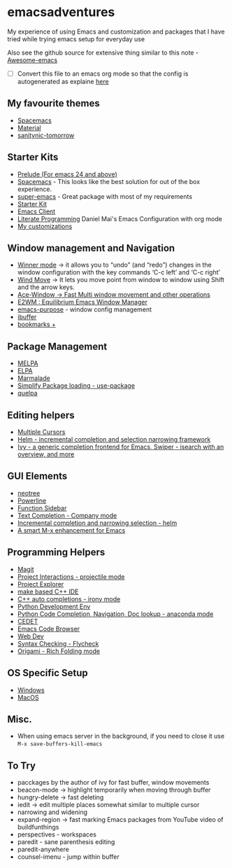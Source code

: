 # emacsadventures
My experience of using Emacs and customization and packages that I have tried while trying emacs setup for everyday use

Also see the github source for extensive thing similar to this note - [Awesome-emacs](https://github.com/emacs-tw/awesome-emacs)

- [ ] Convert this file to an emacs org mode so that the config is autogenerated as explaine [here](https://www.youtube.com/watch?v=VIuOwIBL-ZU)

## My favourite themes
- [Spacemacs](https://github.com/nashamri/spacemacs-theme)
- [Material](https://github.com/cpaulik/emacs-material-theme)
- [sanitynic-tomorrow](https://github.com/purcell/color-theme-sanityinc-tomorrow)

## Starter Kits

- [Prelude (For emacs 24 and above)](https://github.com/bbatsov/prelude#readme)
- [Spacemacs](https://github.com/syl20bnr/spacemacs) - This looks like the best solution for out of the box experience.
- [super-emacs](https://github.com/myTerminal/super-emacs) - Great package with most of my requirements
- [Starter Kit](https://github.com/eschulte/emacs24-starter-kit)
- [Emacs Client](http://www.emacswiki.org/emacs/EmacsClient)
- [Literate Programming](https://github.com/danielmai/.emacs.d) Daniel Mai's Emacs Configuration with org mode
- [My customizations](https://gist.github.com/amolgawai/de50c4f613c73cc0eae52e0bdc233e18)

## Window management and Navigation

- [Winner mode](https://www.emacswiki.org/emacs?search=%22WinnerMode%22) ->  it allows you to “undo” (and “redo”) changes in the window configuration with the key commands ‘C-c left’ and ‘C-c right’
- [Wind Move](https://www.emacswiki.org/emacs?search=%22WindMove%22) ->   It lets you move point from window to window using Shift and the arrow keys.
- [Ace-Window -> Fast Multi window movement and other operations](https://github.com/abo-abo/ace-window)
- [E2WM : Equilibrium Emacs Window Manager](https://github.com/kiwanami/emacs-window-manager)
- [emacs-purpose](https://github.com/bmag/emacs-purpose/wiki) - window config management
- [ibuffer](https://www.emacswiki.org/emacs/IbufferMode)
- [bookmarks +](https://www.emacswiki.org/emacs/BookmarkPlus#Bookmark%2b)

## Package Management

- [MELPA](https://melpa.org/#/)
- [ELPA](http://elpa.gnu.org/)
- [Marmalade](https://marmalade-repo.org/)
- [Simplify Package loading - use-package](https://github.com/jwiegley/use-package)
- [quelpa](https://github.com/quelpa/quelpa)

## Editing helpers
- [Multiple Cursors](https://github.com/magnars/multiple-cursors.el)
- [Helm - incremental completion and selection narrowing framework](https://emacs-helm.github.io/helm/)
- [Ivy - a generic completion frontend for Emacs, Swiper - isearch with an overview, and more](https://github.com/abo-abo/swiper)

## GUI Elements

- [neotree](https://github.com/jaypei/emacs-neotree)
- [Powerline](https://github.com/milkypostman/powerline)
- [Function Sidebar](https://github.com/bmag/imenu-list)
- [Text Completion - Company mode](http://company-mode.github.io/)
- [Incremental completion and narrowing selection - helm](https://emacs-helm.github.io/helm/)
- [A smart M-x enhancement for Emacs](https://github.com/nonsequitur/smex/)

## Programming Helpers

- [Magit](https://magit.vc/)
- [Project Interactions - projectile mode](https://github.com/bbatsov/projectile)
- [Project Explorer](https://github.com/sabof/project-explorer)
- [make based C++ IDE](https://github.com/atilaneves/cmake-ide)
- [C++ auto completions - irony mode](https://github.com/Sarcasm/irony-mode)
- [Python Development Env](https://github.com/jorgenschaefer/elpy)
- [Python Code Completion, Navigation, Doc lookup - anaconda mode](https://github.com/proofit404/anaconda-mode)
- [CEDET](http://cedet.sourceforge.net/)
- [Emacs Code Browser](https://www.emacswiki.org/emacs/EmacsCodeBrowser)
- [Web Dev](https://github.com/smihica/emmet-mode)
- [Syntax Checking - Flycheck](http://www.flycheck.org/en/latest/)
- [Origami - Rich Folding mode](https://github.com/gregsexton/origami.el)

## OS Specific Setup

- [Windows](https://www.emacswiki.org/emacs/EmacsMsWindowsIntegration)
- [MacOS](https://www.emacswiki.org/emacs/EmacsForMacOS)

## Misc.
  * When using emacs server in the background, if you need to close it use
  `M-x save-buffers-kill-emacs`
  
## To Try
* pacckages by the author of ivy for fast buffer, window movements
* beacon-mode -> highlight temporarily when moving through buffer
* hungry-delete -> fast deleting
* iedit -> edit multiple places somewhat similar to multiple cursor
* narrowing and widening
* expand-region -> fast marking
Emacs packages from YouTube video of buildfunthings
* perspectives - workspaces
* paredit - sane parenthesis editing
* paredit-anywhere
* counsel-imenu - jump within buffer
